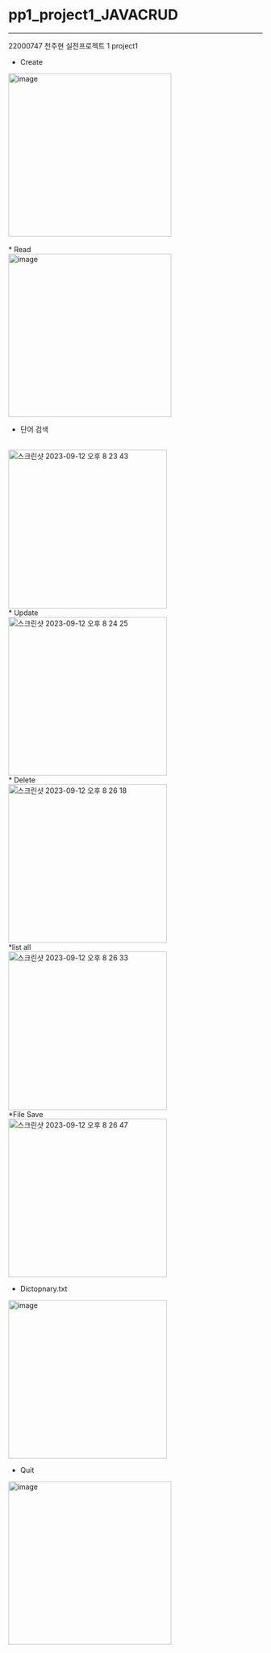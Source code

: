 # pp1_project1_JAVACRUD
--- 
22000747 천주현 실전프로젝트 1 project1

* Create
 <img width="323" alt="image" src="https://github.com/millejuice/pp1_project1_JAVACRUD/assets/109461985/465b751b-7107-4bfe-b7d8-2bbc183130ed">
 <br />
 <br />
* Read
 <br />
 <img width="323" alt="image" src="https://github.com/millejuice/pp1_project1_JAVACRUD/assets/109461985/443b5481-b769-4db5-88b2-4a23ee4f782a">
<br />

* 단어 검색
<br />
<img width="314" alt="스크린샷 2023-09-12 오후 8 23 43" src="https://github.com/millejuice/pp1_project1_JAVACRUD/assets/109461985/d3417b54-f3b0-438c-a12a-9d8ba4fb356f">
<br />
* Update
<br />
<img width="314" alt="스크린샷 2023-09-12 오후 8 24 25" src="https://github.com/millejuice/pp1_project1_JAVACRUD/assets/109461985/99ca69be-7747-42b6-a434-9d59edc2a819">
<br />
* Delete
<br />
<img width="314" alt="스크린샷 2023-09-12 오후 8 26 18" src="https://github.com/millejuice/pp1_project1_JAVACRUD/assets/109461985/139130ba-9ad6-40eb-b42f-8496321d5342">
<br />
*list all
<br />
<img width="314" alt="스크린샷 2023-09-12 오후 8 26 33" src="https://github.com/millejuice/pp1_project1_JAVACRUD/assets/109461985/c510c7ab-b06e-4f3b-9394-96a8a5fa66a1">
<br />
*File Save
<br />
<img width="314" alt="스크린샷 2023-09-12 오후 8 26 47" src="https://github.com/millejuice/pp1_project1_JAVACRUD/assets/109461985/6b27696b-2844-41f3-8062-7faf7762886f">
<br />

* Dictopnary.txt

<img width="314" alt="image" src="https://github.com/millejuice/pp1_project1_JAVACRUD/assets/109461985/c1d9e4d5-26e7-435c-b1b8-700d36892079">
<br />
 
* Quit
  <br />
<img width="323" alt="image" src="https://github.com/millejuice/pp1_project1_JAVACRUD/assets/109461985/ed38e605-da2f-426d-8393-5c62404c77a1">

   
